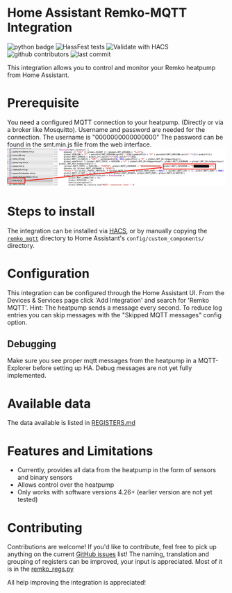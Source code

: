 # Home Assistant Remko-MQTT Integration

![python badge](https://img.shields.io/badge/Made%20with-Python-orange)
![HassFest tests](https://github.com/Altrec/remko_mqtt-ha//workflows/Validate%20with%20hassfest/badge.svg)
![Validate with HACS](https://github.com/Altrec/remko_mqtt-ha//workflows/Validate%20with%20HACS/badge.svg)
![github contributors](https://img.shields.io/github/contributors/Altrec/remko_mqtt-ha)
![last commit](https://img.shields.io/github/last-commit/Altrec/remko_mqtt-ha)

This integration allows you to control and monitor your Remko heatpump from Home Assistant. 

# Prerequisite
You need a configured MQTT connection to your heatpump. (Directly or via a broker like Mosquitto). Username and password are needed for the connection.
The username is "0000000000000000"
The password can be found in the smt.min.js file from the web interface.
![smt.min.js](docs/smt.min.js.png)

# Steps to install
The integration can be installed via [HACS](https://hacs.xyz/), or by manually copying the [`remko_mqtt`](https://github.com/Altrec/remko_mqtt-ha/tree/master/custom_components/) directory to Home Assistant's `config/custom_components/` directory.

# Configuration
This integration can be configured through the Home Assistant UI. From the Devices & Services page click 'Add Integration' and search for 'Remko MQTT'.
Hint: The heatpump sends a message every second. To reduce log entries you can skip messages with the "Skipped MQTT messages" config option.

## Debugging
Make sure you see proper mqtt messages from the heatpump in a MQTT-Explorer before setting up HA.
Debug messages are not yet fully implemented.

# Available data
The data available is listed in [REGISTERS.md](https://github.com/Altrec/remko_mqtt-ha/blob/master/REGISTERS.md)

# Features and Limitations
- Currently, provides all data from the heatpump in the form of sensors and binary sensors
- Allows control over the heatpump
- Only works with software versions 4.26+ (earlier version are not yet tested)

# Contributing
Contributions are welcome! If you'd like to contribute, feel free to pick up anything on the current [GitHub issues](https://github.com/Altrec/remko_mqtt-ha/issues) list!
The naming, translation and grouping of registers can be improved, your input is appreciated. Most of it is in the [remko_regs.py](https://github.com/Altrec/remko_mqtt-ha/blob/master/custom_components/remko_mqtt/remko_regs.py)  

All help improving the integration is appreciated!



